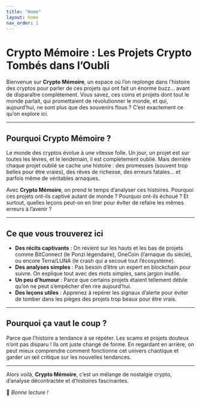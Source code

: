 ```yaml
---
title: "Home"
layout: home
nav_order: 1
---
```


# Crypto Mémoire : Les Projets Crypto Tombés dans l’Oubli

Bienvenue sur **Crypto Mémoire**, un espace où l’on replonge dans l’histoire des cryptos pour parler de ces projets qui ont fait un énorme buzz… avant de disparaître complètement. Vous savez, ces coins et projets dont tout le monde parlait, qui promettaient de révolutionner le monde, et qui, aujourd’hui, ne sont plus que des souvenirs flous ? C’est exactement ce qu’on explore ici.

---

## Pourquoi Crypto Mémoire ?

Le monde des cryptos évolue à une vitesse folle. Un jour, un projet est sur toutes les lèvres, et le lendemain, il est completement oublié. Mais derrière chaque projet oublié se cache une histoire : des promesses (souvent trop belles pour être vraies), des rêves de richesse, des erreurs fatales… et parfois même de véritables arnaques.

Avec **Crypto Mémoire**, on prend le temps d’analyser ces histoires. Pourquoi ces projets ont-ils captivé autant de monde ? Pourquoi ont-ils échoué ? Et surtout, quelles leçons peut-on en tirer pour éviter de refaire les mêmes erreurs à l’avenir ?

---

## Ce que vous trouverez ici

- **Des récits captivants** : On revient sur les hauts et les bas de projets comme BitConnect (le Ponzi légendaire), OneCoin (l’arnaque du siècle), ou encore Terra/LUNA (le crash qui a secoué tout l’écosystème).
- **Des analyses simples** : Pas besoin d’être un expert en blockchain pour suivre. On explique tout avec des mots simples, sans jargon inutile.
- **Un peu d’humour** : Parce que certains projets étaient tellement débile qu’on ne peut s’empêcher d’en rire aujourd’hui.
- **Des leçons utiles** : Apprenez à repérer les signaux d’alerte pour éviter de tomber dans les pièges des projets trop beaux pour être vrais.

---

## Pourquoi ça vaut le coup ?

Parce que l’histoire a tendance à se répéter. Les scams et projets douteux n’ont pas disparu ! Ils ont juste changé de forme. En regardant en arrière, on peut mieux comprendre comment fonctionne cet univers chaotique et garder un œil critique sur les nouvelles tendances.

---

Alors voilà, **Crypto Mémoire**, c’est un mélange de nostalgie crypto, d’analyse décontractée et d’histoires fascinantes.

🚀 *Bonne lecture !*
